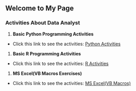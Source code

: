 ## Welcome to My Page

### Activities About Data Analyst

1. **Basic Python Programming Activities**

  - Click this link to see the activities: [Python Activities](https://github.com/Gemar30/Python_Activities)
  
1. **Basic R Programming Activities**

  - Click this link to see the activities: [R Activities](https://github.com/Gemar30/R_Activities)

1. **MS Excel(VB Macros Exercises)**

  - Click this link to see the activities: [MS Excel(VB Macros)](https://github.com/Gemar30/MS_Excel_Activities)






